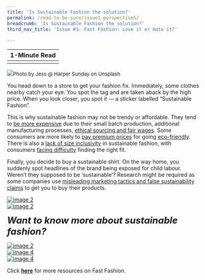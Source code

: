 ```yaml
---
title: 'Is Sustainable Fashion the solution?'
permalink: /read-to-be-sure/issue1-perspective5/
breadcrumb: 'Is Sustainable Fashion the solution?'
third_nav_title: 'Issue #1: Fast Fashion: Love it or Hate it?'

---
```


| **1-Minute Read** |
| :---------------: |
|                   |

![](https://sure.nlb.gov.sg/images/sustainable-fashion.JPG)<font size="2">Photo by Jess @ Harper Sunday on Unsplash</font>  

You head down to a store to get your fashion fix. Immediately, some clothes nearby catch your eye. You spot the tag and are taken aback by the high price. When you look closer, you spot it — a sticker labelled “Sustainable Fashion”.

This is why sustainable fashion may not be trendy or affordable. They tend to [be more expensive](https://www.channelnewsasia.com/cnainsider/true-cost-demand-cheap-clothes-fast-fashion-industry-environment-220706) due to their small batch production, additional manufacturing processes, [ethical sourcing and fair wages](https://www.vogue.in/fashion/content/why-is-sustainable-fashion-expensive-the-cost-of-ethically-produced-garments). Some consumers are more likely to [pay premium prices](https://www.thegoodtrade.com/features/what-is-slow-fashion) for going [eco-friendly](https://www.vogue.co.uk/fashion/article/sustainable-fashion-affordable). There is also a [lack of size inclusivity](https://www.harpersbazaar.com/fashion/designers/a32213676/plus-size-sustainable-fashion/) in sustainable fashion, with consumers [facing difficulty](https://fashionjournal.com.au/fashion/the-sustainable-fashion-industry-is-size-exclusive-take-it-from-this-model/) finding the right fit.

Finally, you decide to buy a sustainable shirt. On the way home, you suddenly spot headlines of the brand being exposed for child labour. Weren’t they supposed to be ‘sustainable’? Research might be required as some companies use [misleading marketing tactics and false sustainability claims](https://changingmarkets.org/report/synthetics-anonymous-fashion-brands-addiction-to-fossil-fuels/) to get you to buy their products.

<div>
<div class="row is-multiline">
    <div class="col is-half-desktop is-half-tablet">
<a href="https://forms.gle/BfjqAq7KfiSHMXxk7"><img src="https://sure.nlb.gov.sg/images/rtbs1-poll2.jpg" alt="image 2"></a>
</div>
    <div class="col is-half-desktop is-half-tablet">
<a href="/read-to-be-sure/issue1-conversations/"><img src="https://sure.nlb.gov.sg/images/rtbs1-join-the-convo.jpg" alt="image 2"></a>
</div>    
</div>	
</div>






***<font size=5>Want to know more about sustainable fashion?</font>***

<div>
<div class="row is-multiline">
    <div class="col is-half-desktop is-half-tablet">
<a href="https://www.youtube.com/watch?v=elU32XNj8PM&feature=emb_imp_woyt"><img src="https://sure.nlb.gov.sg/images/rtbs1-watch4.jpg" alt="image 2"></a>
</div>
    <div class="col is-half-desktop is-half-tablet">
<a href="https://www.goodwear.com/blogs/news/the-top-benefits-of-sustainable-clothing"><img src="https://sure.nlb.gov.sg/images/rtbs1-read7.jpg" alt="image 4"></a>
</div>
    <div class="col is-half-desktop is-half-tablet">
<a href="https://www.politico.eu/article/fast-fashion-waste-losing-appeal-greta-thunberg-environment/"><img src="https://sure.nlb.gov.sg/images/rtbs1-read8.jpg" alt="image 4"></a>
</div>
</div>	
</div>


Click **[here](https://reference.nlb.gov.sg/guides/socscihum/soc-sci/fast-fashion)** for more resources on Fast Fashion.
